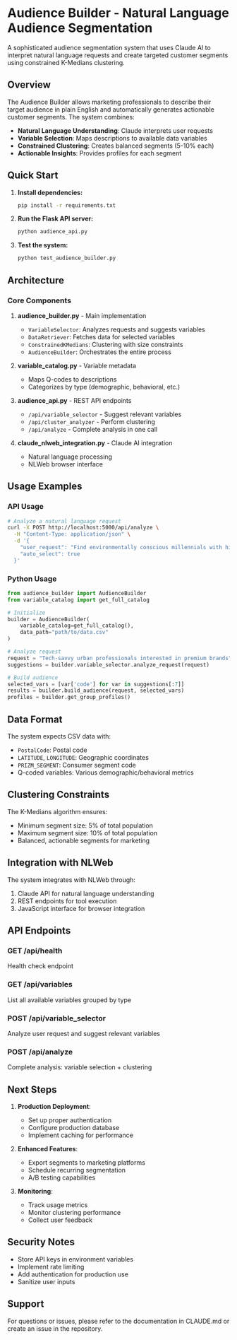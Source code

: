 # Audience Builder - Natural Language Audience Segmentation

A sophisticated audience segmentation system that uses Claude AI to interpret natural language requests and create targeted customer segments using constrained K-Medians clustering.

## Overview

The Audience Builder allows marketing professionals to describe their target audience in plain English and automatically generates actionable customer segments. The system combines:

- **Natural Language Understanding**: Claude interprets user requests
- **Variable Selection**: Maps descriptions to available data variables
- **Constrained Clustering**: Creates balanced segments (5-10% each)
- **Actionable Insights**: Provides profiles for each segment

## Quick Start

1. **Install dependencies:**
   ```bash
   pip install -r requirements.txt
   ```

2. **Run the Flask API server:**
   ```bash
   python audience_api.py
   ```

3. **Test the system:**
   ```bash
   python test_audience_builder.py
   ```

## Architecture

### Core Components

1. **audience_builder.py** - Main implementation
   - `VariableSelector`: Analyzes requests and suggests variables
   - `DataRetriever`: Fetches data for selected variables
   - `ConstrainedKMedians`: Clustering with size constraints
   - `AudienceBuilder`: Orchestrates the entire process

2. **variable_catalog.py** - Variable metadata
   - Maps Q-codes to descriptions
   - Categorizes by type (demographic, behavioral, etc.)

3. **audience_api.py** - REST API endpoints
   - `/api/variable_selector` - Suggest relevant variables
   - `/api/cluster_analyzer` - Perform clustering
   - `/api/analyze` - Complete analysis in one call

4. **claude_nlweb_integration.py** - Claude AI integration
   - Natural language processing
   - NLWeb browser interface

## Usage Examples

### API Usage

```bash
# Analyze a natural language request
curl -X POST http://localhost:5000/api/analyze \
  -H "Content-Type: application/json" \
  -d '{
    "user_request": "Find environmentally conscious millennials with high income in urban areas",
    "auto_select": true
  }'
```

### Python Usage

```python
from audience_builder import AudienceBuilder
from variable_catalog import get_full_catalog

# Initialize
builder = AudienceBuilder(
    variable_catalog=get_full_catalog(),
    data_path="path/to/data.csv"
)

# Analyze request
request = "Tech-savvy urban professionals interested in premium brands"
suggestions = builder.variable_selector.analyze_request(request)

# Build audience
selected_vars = [var['code'] for var in suggestions[:7]]
results = builder.build_audience(request, selected_vars)
profiles = builder.get_group_profiles()
```

## Data Format

The system expects CSV data with:
- `PostalCode`: Postal code
- `LATITUDE`, `LONGITUDE`: Geographic coordinates
- `PRIZM_SEGMENT`: Consumer segment code
- Q-coded variables: Various demographic/behavioral metrics

## Clustering Constraints

The K-Medians algorithm ensures:
- Minimum segment size: 5% of total population
- Maximum segment size: 10% of total population
- Balanced, actionable segments for marketing

## Integration with NLWeb

The system integrates with NLWeb through:
1. Claude API for natural language understanding
2. REST endpoints for tool execution
3. JavaScript interface for browser integration

## API Endpoints

### GET /api/health
Health check endpoint

### GET /api/variables
List all available variables grouped by type

### POST /api/variable_selector
Analyze user request and suggest relevant variables

### POST /api/analyze
Complete analysis: variable selection + clustering

## Next Steps

1. **Production Deployment**:
   - Set up proper authentication
   - Configure production database
   - Implement caching for performance

2. **Enhanced Features**:
   - Export segments to marketing platforms
   - Schedule recurring segmentation
   - A/B testing capabilities

3. **Monitoring**:
   - Track usage metrics
   - Monitor clustering performance
   - Collect user feedback

## Security Notes

- Store API keys in environment variables
- Implement rate limiting
- Add authentication for production use
- Sanitize user inputs

## Support

For questions or issues, please refer to the documentation in CLAUDE.md or create an issue in the repository.